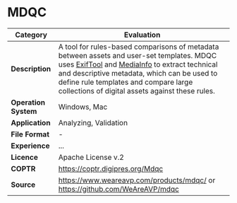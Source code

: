 # MDQC

| Category | Evaluation |
| --- | --- |
| **Description** | A tool for rules-based comparisons of metadata between assets and user-set templates. MDQC uses [ExifTool](./exiftool.md) and [MediaInfo](./mediainfo.md) to extract technical and descriptive metadata, which can be used to define rule templates and compare large collections of digital assets against these rules. |
| **Operation System** | Windows, Mac |
| **Application** | Analyzing, Validation |
| **File Format** | - |
| **Experience** | ... |
| **Licence** | Apache License v.2 |
| **COPTR** | https://coptr.digipres.org/Mdqc |
| **Source** | https://www.weareavp.com/products/mdqc/ or https://github.com/WeAreAVP/mdqc |
